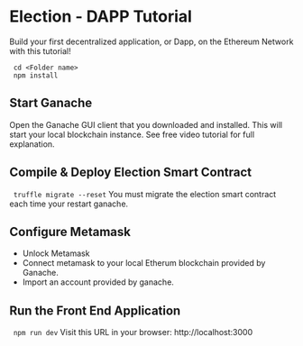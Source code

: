
# Election - DAPP Tutorial
Build your first decentralized application, or Dapp, on the Ethereum Network with this tutorial!
```
 cd <Folder name>
 npm install
```
##  Start Ganache
Open the Ganache GUI client that you downloaded and installed. This will start your local blockchain instance. See free video tutorial for full explanation.


##  Compile & Deploy Election Smart Contract
` truffle migrate --reset`
You must migrate the election smart contract each time your restart ganache.

##  Configure Metamask
- Unlock Metamask
- Connect metamask to your local Etherum blockchain provided by Ganache.
- Import an account provided by ganache.

## Run the Front End Application
` npm run dev`
Visit this URL in your browser: http://localhost:3000



